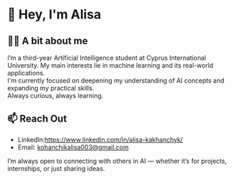 # 👋 Hey, I'm Alisa
## 👩‍💻 A bit about me

I’m a third-year Artificial Intelligence student at Cyprus International University.
My main interests lie in machine learning and its real-world applications.  
I'm currently focused on deepening my understanding of AI concepts and expanding my practical skills.  
Always curious, always learning.
## 📫 Reach Out

- LinkedIn:https://www.linkedin.com/in/alisa-kakhanchyk/
- Email: kohanchikalisa003@gmail.com

I’m always open to connecting with others in AI — whether it’s for projects, internships, or just sharing ideas.

<!---
alisa0040/alisa0040 is a ✨ special ✨ repository because its `README.md` (this file) appears on your GitHub profile.
You can click the Preview link to take a look at your changes.
--->
